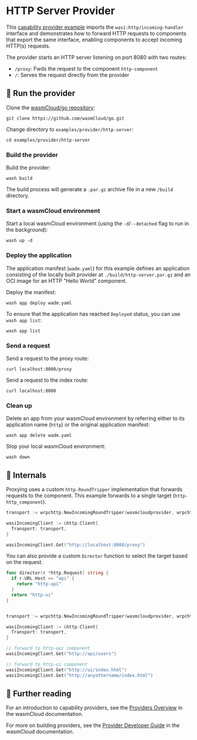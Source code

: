 # HTTP Server Provider

This [capability provider example](https://github.com/wasmCloud/go/tree/main/examples/provider/http-server)
imports the `wasi:http/incoming-handler` interface and demonstrates how
to forward HTTP requests to components that export the same interface,
enabling components to accept incoming HTTP(s) requests.

The provider starts an HTTP server listening on port 8080 with two routes:

- `/proxy`: Fwds the request to the component `http-component`
-    `/`: Serves the request directly from the provider

## 👟 Run the provider

Clone the [wasmCloud/go repository](https://github.com/wasmcloud/go): 

```shell
git clone https://github.com/wasmCloud/go.git
```

Change directory to `examples/provider/http-server`:

```shell
cd examples/provider/http-server
```
### Build the provider

Build the provider:

```shell
wash build
```

The build process will generate a `.par.gz`
archive file in a new `/build` directory.

### Start a wasmCloud environment

Start a local wasmCloud environment (using the
`-d`/`--detached` flag to run in the background):

```shell
wash up -d
```

### Deploy the application

The application manifest (`wadm.yaml`) for this example
defines an application consisting of the locally built
provider at `./build/http-server.par.gz` and an OCI
image for an HTTP "Hello World" component.

Deploy the manifest:

```shell
wash app deploy wadm.yaml
```

To ensure that the application has reached
`Deployed` status, you can use `wash app list`:

```shell
wash app list
```

### Send a request

Send a request to the proxy route:

```shell
curl localhost:8080/proxy
```

Send a request to the index route:

```shell
curl localhost:8080
```

### Clean up

Delete an app from your wasmCloud environment by referring either to
its application name (`http`) or the original application manifest:

```shell
wash app delete wadm.yaml
```

Stop your local wasmCloud environment:

```shell
wash down
```

## 🩻 Internals

Proxying uses a custom `http.RoundTripper` implementation that forwards requests to the component. This example forwards to a single target (`http-http_component`).

```go
transport := wrpchttp.NewIncomingRoundTripper(wasmcloudprovider, wrpchttp.WithSingleTarget("http-http_component"))

wasiIncomingClient := &http.Client{
  Transport: transport,
}

wasiIncomingClient.Get("http://localhost:8080/proxy")
```

You can also provide a custom `Director` function to select the target based on the request.

```go
func director(r *http.Request) string {
  if r.URL.Host == "api" {
    return "http-api"
  }
  return "http-ui"
}


transport := wrpchttp.NewIncomingRoundTripper(wasmcloudprovider, wrpchttp.WithDirector(director))

wasiIncomingClient := &http.Client{
  Transport: transport,
}

// forward to http-api component
wasiIncomingClient.Get("http://api/users")

// forward to http-ui component
wasiIncomingClient.Get("http://ui/index.html")
wasiIncomingClient.Get("http://anyothername/index.html")
```

## 📖 Further reading

For an introduction to capability providers, see the [Providers Overview](https://wasmcloud.com/docs/concepts/providers) in the wasmCloud documentation.

For more on building providers, see the [Provider Developer Guide](https://wasmcloud.com/docs/developer/providers/) in the wasmCloud documentation. 

